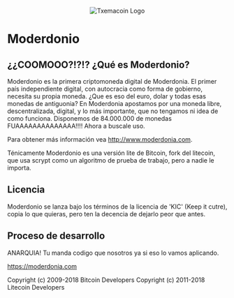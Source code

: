 <p align="center">
  <img src="https://i.imgur.com/zGVxbAh.png" title="Txemacoin Logo">
</p>

Moderdonio
================================

¿¿COOMOOO?!?!? ¿Qué es Moderdonio?
----------------
Moderdonio es la primera criptomoneda digital de Moderdonia.
El primer país independiente digital, con autocracia como forma de gobierno, necesita su propia moneda.
¿Que es eso del euro, dolar y todas esas monedas de antiguonia?
En Moderdonia apostamos por una moneda libre, descentralizada, digital, y lo más importante, que no tengamos ni idea de como funciona.
Disponemos de 84.000.000 de monedas FUAAAAAAAAAAAAAA!!!! Ahora a buscale uso.

Para obtener más información vea http://www.moderdonia.com.

Ténicamente Moderdonio es una versión lite de Bitcoin, fork del litecoin,  que usa scrypt como un algoritmo de prueba de trabajo, pero a nadie le importa.

Licencia
-------
Moderdonio se lanza bajo los términos de la licencia de 'KIC' (Keep it cutre), copia lo que quieras, 
pero ten la decencia de dejarlo peor que antes.

Proceso de desarrollo
-------------------
ANARQUIA! Tu manda codigo que nosotros ya si eso lo vamos aplicando.

https://moderdonia.com

Copyright (c) 2009-2018 Bitcoin Developers
Copyright (c) 2011-2018 Litecoin Developers
